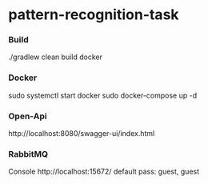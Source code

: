 # pattern-recognition-task

### Build
./gradlew clean build docker

### Docker
sudo systemctl start docker
sudo docker-compose up -d

### Open-Api
http://localhost:8080/swagger-ui/index.html

### RabbitMQ
Console http://localhost:15672/
default pass: guest, guest